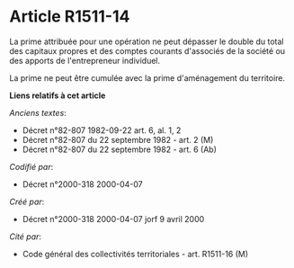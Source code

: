 # Article R1511-14

La prime attribuée pour une opération ne peut dépasser le double du total des capitaux propres et des comptes courants
d'associés de la société ou des apports de l'entrepreneur individuel.

La prime ne peut être cumulée avec la prime d'aménagement du territoire.

**Liens relatifs à cet article**

_Anciens textes_:

  - Décret n°82-807 1982-09-22 art. 6, al. 1, 2
  - Décret n°82-807 du 22 septembre 1982 - art. 2 (M)
  - Décret n°82-807 du 22 septembre 1982 - art. 6 (Ab)

_Codifié par_:

  - Décret n°2000-318 2000-04-07

_Créé par_:

  - Décret n°2000-318 2000-04-07 jorf 9 avril 2000

_Cité par_:

  - Code général des collectivités territoriales - art. R1511-16 (M)
